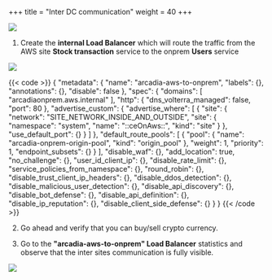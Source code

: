 +++
title = "Inter DC communication"
weight = 40
+++

![](/images/diagrams/Slide6.PNG)


1. Create the **internal Load Balancer** which will route the traffic from the AWS site **Stock transaction** service to the onprem **Users** service

![](/images/6/Slide4.PNG)

{{< code >}}
{
  "metadata": {
    "name": "arcadia-aws-to-onprem",
    "labels": {},
    "annotations": {},
    "disable": false
  },
  "spec": {
    "domains": [
      "arcadiaonprem.aws.internal"
    ],
    "http": {
      "dns_volterra_managed": false,
      "port": 80
    },
    "advertise_custom": {
      "advertise_where": [
        {
          "site": {
            "network": "SITE_NETWORK_INSIDE_AND_OUTSIDE",
            "site": {
              "namespace": "system",
              "name": "::ceOnAws::",
              "kind": "site"
            }
          },
          "use_default_port": {}
        }
      ]
    },
    "default_route_pools": [
      {
        "pool": {
          "name": "arcadia-onprem-origin-pool",
          "kind": "origin_pool"
        },
        "weight": 1,
        "priority": 1,
        "endpoint_subsets": {}
      }
    ],
    "disable_waf": {},
    "add_location": true,
    "no_challenge": {},
    "user_id_client_ip": {},
    "disable_rate_limit": {},
    "service_policies_from_namespace": {},
    "round_robin": {},
    "disable_trust_client_ip_headers": {},
    "disable_ddos_detection": {},
    "disable_malicious_user_detection": {},
    "disable_api_discovery": {},
    "disable_bot_defense": {},
    "disable_api_definition": {},
    "disable_ip_reputation": {},
    "disable_client_side_defense": {}
  }
}
{{< /code >}}

2. Go ahead and verify that you can buy/sell crypto currency.

3. Go to the **"arcadia-aws-to-onprem" Load Balancer** statistics and observe that the inter sites communication is fully visible.

![](/images/6/Slide7.PNG)